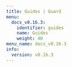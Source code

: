 ```yaml
---
title: Guides | Guard
menu:
  docs_v0.16.3:
    identifier: guides
    name: Guides
    weight: 40
menu_name: docs_v0.16.3
info:
  version: v0.16.3
---
```


